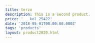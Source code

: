 ```yaml
---
title: terzo
description: This is a second product.
price: '   kol 25422'
date: '2018-05-01T00:00:00.000Z'
tags: 'products'
layout: product2020.html
---
```


